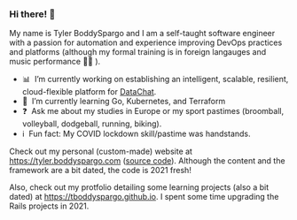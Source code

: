 ### Hi there! 👋
My name is Tyler BoddySpargo and I am a self-taught software engineer with a passion for automation and experience improving DevOps practices and platforms (although my formal training is in foreign langauges and music performance 🤷‍♂️ ).

- 📊&nbsp; I’m currently working on establishing an intelligent, scalable, resilient, cloud-flexible platform for [DataChat](https://datachat.ai).
- 🌱&nbsp; I’m currently learning Go, Kubernetes, and Terraform
- ❓&nbsp; Ask me about my studies in Europe or my sport pastimes (broomball, volleyball, dodgeball, running, biking).
- ℹ&nbsp; Fun fact: My COVID lockdown skill/pastime was handstands.

Check out my personal (custom-made) website at https://tyler.boddyspargo.com ([source code](https://github.com/tboddyspargo/personal-site)). Although the content and the framework are a bit dated, the code is 2021 fresh!

Also, check out my protfolio detailing some learning projects (also a bit dated) at https://tboddyspargo.github.io. I spent some time upgrading the Rails projects in 2021.
